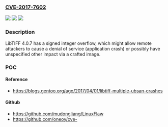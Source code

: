 ### [CVE-2017-7602](https://cve.mitre.org/cgi-bin/cvename.cgi?name=CVE-2017-7602)
![](https://img.shields.io/static/v1?label=Product&message=n%2Fa&color=blue)
![](https://img.shields.io/static/v1?label=Version&message=n%2Fa&color=blue)
![](https://img.shields.io/static/v1?label=Vulnerability&message=n%2Fa&color=brighgreen)

### Description

LibTIFF 4.0.7 has a signed integer overflow, which might allow remote attackers to cause a denial of service (application crash) or possibly have unspecified other impact via a crafted image.

### POC

#### Reference
- https://blogs.gentoo.org/ago/2017/04/01/libtiff-multiple-ubsan-crashes

#### Github
- https://github.com/mudongliang/LinuxFlaw
- https://github.com/oneoy/cve-

